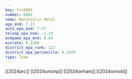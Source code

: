 ```yaml
---
key: frc6865
number: 6865
name: Manitoulin Metal
epa_end: 7.13
auto_epa_end: 7.57
teleop_epa_end: -1.29
endgame_epa_end: 0.84
winrate: 0.2206
district_epa_rank: 122
district_epa_percentile: 0.1029
type: Team
---
```

[[2024arc]]
[[2024oncmp]]
[[2024onham]]
[[2024onnob]]
